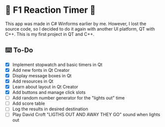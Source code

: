 # 🏁 F1 Reaction Timer 🚥

 This app was made in C# Winforms earlier by me. However, I lost the source code, so I decided to do it again with another UI platform, QT with C++.
 This is my first project in QT and C++.

## ⌨️ To-Do

- [x] Implement stopwatch and basic timers in Qt
- [x] Add new fonts in Qt Creator
- [x] Display message boxes in Qt
- [x] Add resources in Qt
- [x] Learn about layout in Qt Creator
- [x] Add buttons and manage click slots
- [ ] Add random number generator for the "lights out" time
- [ ] Add score table
- [ ] Log the results in desired destination
- [ ] Play David Croft "LIGTHS OUT AND AWAY THEY GO" sound when lights out
